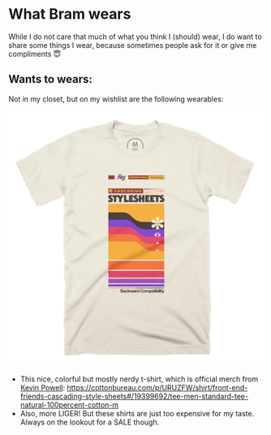 # What Bram wears

While I do not care that much of what you think I (should) wear, I do want to share some things I wear, because sometimes people ask for it or give me compliments 😇


## Wants to wears:

Not in my closet, but on my wishlist are the following wearables:

![Cottonbureau Shirt](cottonbureau_shirt.png)
- This nice, colorful but mostly nerdy t-shirt, which is official merch from [Kevin Powell](https://www.kevinpowell.co): https://cottonbureau.com/p/URUZFW/shirt/front-end-friends-cascading-style-sheets#/19399692/tee-men-standard-tee-natural-100percent-cotton-m
- Also, more LIGER! But these shirts are just too expensive for my taste. Always on the lookout for a SALE though. 